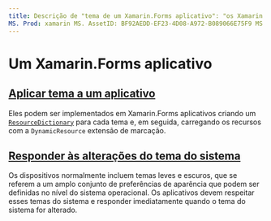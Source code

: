 ```yaml
---
title: Descrição de "tema de um Xamarin.Forms aplicativo": "os Xamarin.Forms aplicativos dão suporte à criação de um ResourceDictionary para cada tema e, em seguida, carregando os recursos com a extensão de marcação DynamicResource".
MS. Prod: xamarin MS. AssetID: BF92AEDD-EF23-4D08-A972-B089066E75F9 MS. Technology: xamarin-Forms autor: davidbritch MS. Author: dabritch MS. Date: 04/22/2020 no-loc: [ Xamarin.Forms , Xamarin.Essentials ]
---
```


# <a name="theming-a-xamarinforms-application"></a>Um Xamarin.Forms aplicativo

## <a name="theme-an-application"></a>[Aplicar tema a um aplicativo](theming.md)

Eles podem ser implementados em Xamarin.Forms aplicativos criando um [`ResourceDictionary`](xref:Xamarin.Forms.ResourceDictionary) para cada tema e, em seguida, carregando os recursos com a `DynamicResource` extensão de marcação.

## <a name="respond-to-system-theme-changes"></a>[Responder às alterações do tema do sistema](system-theme-changes.md)

Os dispositivos normalmente incluem temas leves e escuros, que se referem a um amplo conjunto de preferências de aparência que podem ser definidas no nível do sistema operacional. Os aplicativos devem respeitar esses temas do sistema e responder imediatamente quando o tema do sistema for alterado.
